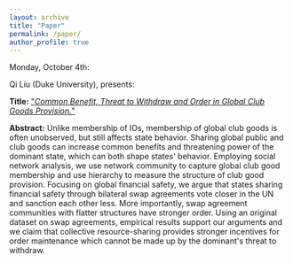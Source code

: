 ```yaml
---
layout: archive
title: "Paper"
permalink: /paper/
author_profile: true
---
```


Monday, October 4th:

Qi Liu (Duke University), presents:

**Title:** ["*Common Benefit, Threat to Withdraw and Order in Global Club Goods Provision.*"](https://gsipe-workshop.github.io/files/Qi_Liu_04OCT2021.pdf)

**Abstract:**
Unlike membership of IOs, membership of global club goods is often unobserved, but still affects state behavior. Sharing global public and club goods can increase common benefits and threatening power of the dominant state, which can both shape states' behavior. Employing social network analysis, we use network community to capture global club good membership and use hierarchy to measure the structure of club good provision. Focusing on global financial safety, we argue that states sharing financial safety through bilateral swap agreements vote closer in the UN and sanction each other less. More importantly, swap agreement communities with flatter structures have stronger order. Using an original dataset on swap agreements, empirical results support our arguments and we claim that collective resource-sharing provides stronger incentives for order maintenance which cannot be made up by the dominant's threat to withdraw.
